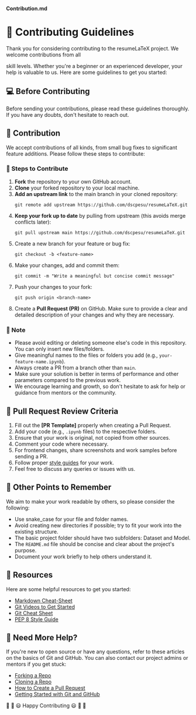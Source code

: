 **Contribution.md**

# 🎇 Contributing Guidelines

Thank you for considering contributing to the resumeLaTeX project. We welcome contributions from all

skill levels. Whether you're a beginner or an experienced developer, your help is valuable to us. Here are some guidelines to get you started:

## 💻 Before Contributing

Before sending your contributions, please read these guidelines thoroughly. If you have any doubts, don't hesitate to reach out.

## 🙌 Contribution

We accept contributions of all kinds, from small bug fixes to significant feature additions. Please follow these steps to contribute:

### 🔖 Steps to Contribute

1. **Fork** the repository to your own GitHub account.
2. **Clone** your forked repository to your local machine.
3. **Add an upstream link** to the main branch in your cloned repository:
   ```
   git remote add upstream https://github.com/dscpesu/resumeLaTeX.git
   ```
4. **Keep your fork up to date** by pulling from upstream (this avoids merge conflicts later):
   ```
   git pull upstream main https://github.com/dscpesu/resumeLaTeX.git
   ```
5. Create a new branch for your feature or bug fix:
   ```
   git checkout -b <feature-name>
   ```
6. Make your changes, add and commit them:
   ```
   git commit -m "Write a meaningful but concise commit message"
   ```
7. Push your changes to your fork:
   ```
   git push origin <branch-name>
   ```
8. Create a **Pull Request (PR)** on GitHub. Make sure to provide a clear and detailed description of your changes and why they are necessary.

### 🔨 Note

- Please avoid editing or deleting someone else's code in this repository. You can only insert new files/folders.
- Give meaningful names to the files or folders you add (e.g., `your-feature-name.ipynb`).
- Always create a PR from a branch other than `main`.
- Make sure your solution is better in terms of performance and other parameters compared to the previous work.
- We encourage learning and growth, so don't hesitate to ask for help or guidance from mentors or the community.

## 🧲 Pull Request Review Criteria

1. Fill out the **[PR Template]** properly when creating a Pull Request.
2. Add your code (e.g., `.ipynb` files) to the respective folders.
3. Ensure that your work is original, not copied from other sources.
4. Comment your code where necessary.
5. For frontend changes, share screenshots and work samples before sending a PR.
6. Follow proper [style guides](https://google.github.io/styleguide/) for your work.
7. Feel free to discuss any queries or issues with us.

## 📍 Other Points to Remember

We aim to make your work readable by others, so please consider the following:

- Use snake_case for your file and folder names.
- Avoid creating new directories if possible; try to fit your work into the existing structure.
- The basic project folder should have two subfolders: Dataset and Model.
- The `README.md` file should be concise and clear about the project's purpose.
- Document your work briefly to help others understand it.

## 📖 Resources

Here are some helpful resources to get you started:

- [Markdown Cheat-Sheet](https://github.com/adam-p/markdown-here/wiki/Markdown-Cheatsheet)
- [Git Videos to Get Started](https://www.youtube.com/watch?v=xAAmje1H9YM&list=PLeo1K3hjS3usJuxZZUBdjAcilgfQHkRzW)
- [Git Cheat Sheet](https://www.atlassian.com/git/tutorials/atlassian-git-cheatsheet)
- [PEP 8 Style Guide](https://pep8.org/)

## 🤔 Need More Help?

If you're new to open source or have any questions, refer to these articles on the basics of Git and GitHub. You can also contact our project admins or mentors if you get stuck:

- [Forking a Repo](https://help.github.com/en/github/getting-started-with-github/fork-a-repo)
- [Cloning a Repo](https://help.github.com/en/desktop/contributing-to-projects/creating-an-issue-or-pull-request)
- [How to Create a Pull Request](https://opensource.com/article/19/7/create-pull-request-github)
- [Getting Started with Git and GitHub](https://towardsdatascience.com/getting-started-with-git-and-github-6fcd0f2d4ac6)

🎉 🎊 😃 Happy Contributing 😃 🎊 🎉

```

```
